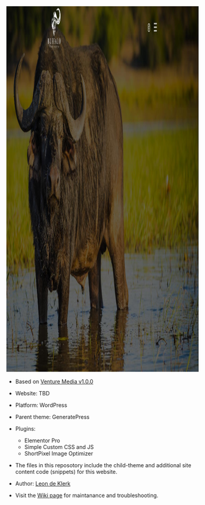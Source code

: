 <img width="1900" height="960" alt="Image" src="https://github.com/venture-media/Buffalo-Collection/blob/3aba31be22d1fd88f2fc7839b6a45c6946aef018/docs/Screenshot_2025-10-21_08-46-04.jpg" />

- Based on [Venture Media v1.0.0](https://github.com/venture-media/Venture-Media/releases/tag/v1.0.0)
- Website: TBD
- Platform: WordPress
- Parent theme: GeneratePress
- Plugins:
    - Elementor Pro
    - Simple Custom CSS and JS
    - ShortPixel Image Optimizer

- The files in this reposotory include the child-theme and additional site content code (snippets) for this website.
- Author: [Leon de Klerk](https://github.com/Leon2332)
- Visit the [Wiki page](https://github.com/venture-media/Buffalo-Collection/wiki) for maintanance and troubleshooting.
